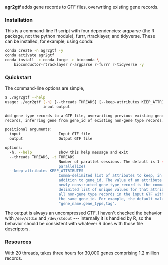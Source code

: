**agr2gtf** adds gene records to GTF files, overwriting existing gene records.

### Installation

This is a command-line R script with four dependencies: argparse (the R package, not the python module), furrr, rtracklayer, and tidyverse.
These can be installed, for example, using conda:

```bash
conda create -n agr2gtf -y
conda activate agr2gtf
conda install -c conda-forge -c bioconda \
    bioconductor-rtracklayer r-argparse r-furrr r-tidyverse -y
```

### Quickstart

The command-line options are simple,

```bash
$ ./agr2gtf --help
usage: ./agr2gtf [-h] [--threads THREADS] [--keep-attributes KEEP_ATTRIBUTES]
                 input output

Add gene type records to a GTF file, overwriting previous existing gene type
records, inferring gene from gene_id of existing non-gene type records.

positional arguments:
  input                 Input GTF file
  output                Output GTF file

options:
  -h, --help            show this help message and exit
  --threads THREADS, -t THREADS
                        Number of parallel sessions. The default is 1 (don't
                        parallelize)
  --keep-attributes KEEP_ATTRIBUTES
                        Comma-delimited list of attributes to keep, in
                        addition to gene_id. The value of an attribute in a
                        newly constructed gene type record is the comma-
                        delimited list of unique values for that attribute for
                        all non-gene type records in the input GTF with that
                        the same gene_id. For example, the default value is
                        "gene_name,gene_type,tag".
```

The output is always an uncompressed GTF.
I haven't checked the behavior with `/dev/stdin` and `/dev/stdout` --- internally it is handled by R, so the behavior should be consistent with whatever R does with those file descriptors.

### Resources

With 20 threads, takes three hours for 30,000 genes comprising 1.2 million records.
